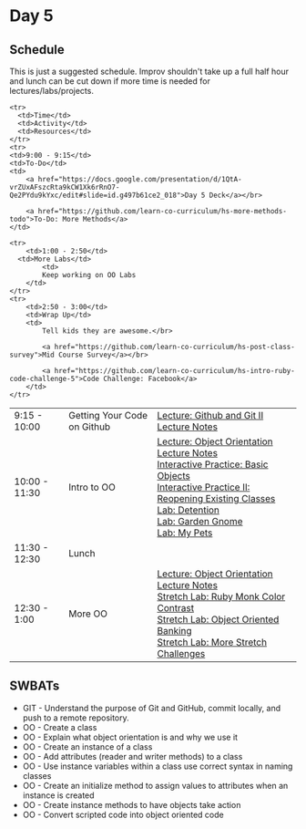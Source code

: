 # Day 5

## Schedule

This is just a suggested schedule. Improv shouldn't take up a full half hour and lunch can be cut down if more time is needed for lectures/labs/projects.

<table>

	<tr>
	  <td>Time</td>
	  <td>Activity</td>
	  <td>Resources</td>
	</tr>	
	<tr>
    <td>9:00 - 9:15</td>
    <td>To-Do</td>
    <td>
        <a href="https://docs.google.com/presentation/d/1QtA-vrZUxAFszcRta9kCW1Xk6rRnO7-Qe2PYdu9kYxc/edit#slide=id.g497b61ce2_018">Day 5 Deck</a></br>

        <a href="https://github.com/learn-co-curriculum/hs-more-methods-todo">To-Do: More Methods</a>
    </td>
  </tr>
  <tr>
	  <td>9:15 - 10:00</td>
	  <td>Getting Your Code on Github</td>
	  <td>
	      <a href="lectures/github-and-git-ii/LECTURE.md">Lecture: Github and Git II</a></br>
        <a href="lectures/github-and-git-ii">Lecture Notes</a></br>
	  </td>
   </tr>
  <tr>
	  <td>10:00 - 11:30</td>
	  <td>Intro to OO</td>
	  <td>
	      <a href="lectures/object-orientation/LECTURE.md">Lecture: Object Orientation</a></br>
        <a href="lectures/object-orientation">Lecture Notes</a></br>
	      <a href="https://github.com/learn-co-curriculum/hs-basic-objects-mini-lab">Interactive Practice: Basic Objects</a></br>
		 		<a href="https://github.com/learn-co-curriculum/hs-oo-existing-classes-mini-lab">Interactive Practice II: Reopening Existing Classes</a></br>
		 		<a href="https://github.com/learn-co-curriculum/hs-detention-oo-lab">Lab: Detention</a></br>
		 		<a href="https://github.com/learn-co-curriculum/hs-garden-gnome-oo-lab">Lab: Garden Gnome</a></br>
		 		<a href="https://github.com/learn-co-curriculum/hs-my-pets-oo-lab">Lab: My Pets</a>
	  </td>
   </tr>
   <tr>
      <td>11:30 - 12:30</td>
      <td>Lunch</td>
      <td></td>
    </tr>
   <tr>
		 <td>12:30 - 1:00</td>
		 <td>More OO</td>
		 <td>
		 	<a href="lectures/object-orientation/LECTURE.md">Lecture: Object Orientation</a></br>
      <a href="lectures/object-orientation">Lecture Notes</a></br>
		 	<a href="https://github.com/learn-co-curriculum/hs-oo-stretch-labs">Stretch Lab: Ruby Monk Color Contrast</a></br>
		 	<a href="https://github.com/learn-co-curriculum/hs-oo-banking">Stretch Lab: Object Oriented Banking</a></br>
		 	<a href="https://github.com/learn-co-curriculum/hs-oo-stretch-challenges-lab">Stretch Lab: More Stretch Challenges</a>
			</td>
   	</tr>
   	
    <tr>
     	<td>1:00 - 2:50</td>
      <td>More Labs</td>
	  		<td>
	        Keep working on OO Labs
	    </td>
    </tr>
    <tr>
	    <td>2:50 - 3:00</td>
	    <td>Wrap Up</td>
	    <td>
	        Tell kids they are awesome.</br>
	        
	        <a href="https://github.com/learn-co-curriculum/hs-post-class-survey">Mid Course Survey</a></br>

	        <a href="https://github.com/learn-co-curriculum/hs-intro-ruby-code-challenge-5">Code Challenge: Facebook</a>
	    </td>
    </tr>
</table>

## SWBATs
+ GIT - Understand the purpose of Git and GitHub, commit locally, and push to a remote repository.
+ OO - Create a class
+ OO - Explain what object orientation is and why we use it
+ OO - Create an instance of a class
+ OO - Add attributes (reader and writer methods) to a class
+ OO - Use instance variables within a class
use correct syntax in naming classes
+ OO - Create an initialize method to assign values to attributes when an instance is created
+ OO - Create instance methods to have objects take action
+ OO - Convert scripted code into object oriented code
